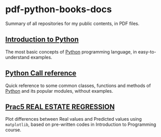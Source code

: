 # pdf-python-books-docs
Summary of all repositories for my public contents, in PDF files.

## [Introduction to Python](https://github.com/htnminh/introduction-to-python)
The most basic concepts of [Python](https://github.com/python) programming language, in easy-to-understand examples.
## [Python Call reference](https://github.com/htnminh/pdf-python-books-docs/tree/main/Python%20Call%20reference)
Quick reference to some common classes, functions and methods of [Python](https://github.com/python) and its popular modules, without examples.
## [Prac5 REAL ESTATE REGRESSION](https://github.com/htnminh/pdf-python-books-docs/tree/main/Prac5%20REAL%20ESTATE%20REGRESSION)
Plot differences between Real values and Predicted values using `matplotlib`, based on pre-written codes in Introduction to Programming course.

